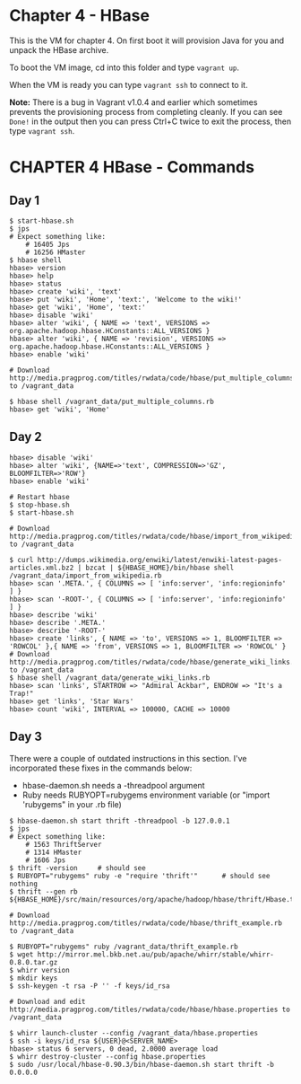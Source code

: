 # Chapter 4 - HBase

This is the VM for chapter 4. On first boot it will provision Java for you and unpack the HBase archive.

To boot the VM image, cd into this folder and type `vagrant up`.

When the VM is ready you can type `vagrant ssh` to connect to it. 

**Note:** There is a bug in Vagrant v1.0.4 and earlier which sometimes prevents the provisioning process from completing cleanly. If you can see `Done!` in the output then you can press Ctrl+C twice to exit the process, then type `vagrant ssh`.

# CHAPTER 4 HBase - Commands

## Day 1
```
$ start-hbase.sh
$ jps
# Expect something like:
    # 16405 Jps
    # 16256 HMaster
$ hbase shell
hbase> version 
hbase> help 
hbase> status   
hbase> create 'wiki', 'text'    
hbase> put 'wiki', 'Home', 'text:', 'Welcome to the wiki!' 
hbase> get 'wiki', 'Home', 'text:'    
hbase> disable 'wiki' 
hbase> alter 'wiki', { NAME => 'text', VERSIONS => org.apache.hadoop.hbase.HConstants::ALL_VERSIONS } 
hbase> alter 'wiki', { NAME => 'revision', VERSIONS => org.apache.hadoop.hbase.HConstants::ALL_VERSIONS }
hbase> enable 'wiki' 

# Download http://media.pragprog.com/titles/rwdata/code/hbase/put_multiple_columns.rb to /vagrant_data

$ hbase shell /vagrant_data/put_multiple_columns.rb
hbase> get 'wiki', 'Home' 
```

## Day 2

```
hbase> disable 'wiki' 
hbase> alter 'wiki', {NAME=>'text', COMPRESSION=>'GZ', BLOOMFILTER=>'ROW'} 
hbase> enable 'wiki' 

# Restart hbase
$ stop-hbase.sh
$ start-hbase.sh

# Download http://media.pragprog.com/titles/rwdata/code/hbase/import_from_wikipedia.rb to /vagrant_data

$ curl http://dumps.wikimedia.org/enwiki/latest/enwiki-latest-pages-articles.xml.bz2 | bzcat | ${HBASE_HOME}/bin/hbase shell /vagrant_data/import_from_wikipedia.rb 
hbase> scan '.META.', { COLUMNS => [ 'info:server', 'info:regioninfo' ] } 
hbase> scan '-ROOT-', { COLUMNS => [ 'info:server', 'info:regioninfo' ] } 
hbase> describe 'wiki' 
hbase> describe '.META.' 
hbase> describe '-ROOT-' 
hbase> create 'links', { NAME => 'to', VERSIONS => 1, BLOOMFILTER => 'ROWCOL' },{ NAME => 'from', VERSIONS => 1, BLOOMFILTER => 'ROWCOL' } 
# Download http://media.pragprog.com/titles/rwdata/code/hbase/generate_wiki_links.rb to /vagrant_data
$ hbase shell /vagrant_data/generate_wiki_links.rb 
hbase> scan 'links', STARTROW => "Admiral Ackbar", ENDROW => "It's a Trap!" 
hbase> get 'links', 'Star Wars' 
hbase> count 'wiki', INTERVAL => 100000, CACHE => 10000 
```

## Day 3

There were a couple of outdated instructions in this section. I've incorporated these fixes in the commands below:

* hbase-daemon.sh needs a -threadpool argument
* Ruby needs RUBYOPT=rubygems environment variable (or "import 'rubygems" in your .rb file)

```
$ hbase-daemon.sh start thrift -threadpool -b 127.0.0.1 
$ jps
# Expect something like:
    # 1563 ThriftServer
    # 1314 HMaster
    # 1606 Jps
$ thrift -version     # should see 
$ RUBYOPT="rubygems" ruby -e "require 'thrift'"      # should see nothing
$ thrift --gen rb ${HBASE_HOME}/src/main/resources/org/apache/hadoop/hbase/thrift/Hbase.thrift

# Download http://media.pragprog.com/titles/rwdata/code/hbase/thrift_example.rb to /vagrant_data

$ RUBYOPT="rubygems" ruby /vagrant_data/thrift_example.rb 
$ wget http://mirror.mel.bkb.net.au/pub/apache/whirr/stable/whirr-0.8.0.tar.gz
$ whirr version
$ mkdir keys 
$ ssh-keygen -t rsa -P '' -f keys/id_rsa

# Download and edit http://media.pragprog.com/titles/rwdata/code/hbase/hbase.properties to /vagrant_data

$ whirr launch-cluster --config /vagrant_data/hbase.properties 
$ ssh -i keys/id_rsa ${USER}@<SERVER_NAME> 
hbase> status 6 servers, 0 dead, 2.0000 average load
$ whirr destroy-cluster --config hbase.properties 
$ sudo /usr/local/hbase-0.90.3/bin/hbase-daemon.sh start thrift -b 0.0.0.0
```
